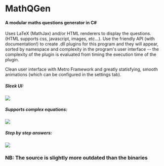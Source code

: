 # MathQGen
#### A modular maths questions generator in C<span>#</span>

Uses LaTeX (MathJax) and/or HTML renderers to display the questions. (HTML supports css, javascript, images, etc...).
Use the friendly API (with documentation!) to create .dll plugins for this program and they will appear, sorted by namespace and complexity in the program's user interface -- the complexity of the plugin is evaluated from timing the execution time of the plugin.

Clean user interface with Metro Framework and greatly statisfying, smooth animations (which can be configured in the settings tab).

##### Sleek UI:
![](http://i.snag.gy/R3gCj.jpg)

##### Supports complex equations:
![](http://i.snag.gy/2nOOv.jpg)

##### Step by step answers:
![](http://i.snag.gy/afg7L.jpg)



### NB: The source is slightly more outdated than the binaries
